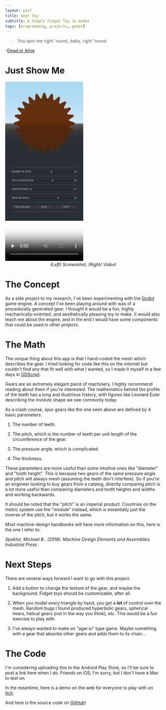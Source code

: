 ```yaml
---
layout: post
title: Gear Toy
subtitle: A Simple Fidget Toy in Godot
tags: [programming, projects, godot]
---
```


> You spin me right 'round, baby, right 'round

-[Dead or Alive](https://www.youtube.com/watch?v=PGNiXGX2nLU)

<!--more-->

# Just Show Me

<div class="row">
<img src="..\assets\img\gear\gear.webp" width="50%" hspace="0">
<video width="50%" preload="none" muted controls poster="..\assets\img\gear\gear.webp"> 
    <source type="video/mp4" src="..\assets\img\gear\gear.mp4" /> 
</video>
</div>
<figcaption align = "center"><i>(Left) Screenshot, (Right) Video!</i></figcaption>

# The Concept

As a side project to my research, I've been experimenting with the [Godot](https://godotengine.org/) game engine. 
A concept I've been playing around with was of a procedurally generated gear. 
I thought it would be a fun, highly mechanically-oriented, and aesthetically pleasing toy to make. 
It would also teach me about the engine, and in the end I would have some components that could be used in other projects.

# The Math

The unique thing about this app is that I hand-coded the mesh which describes the gear. 
I tried looking for code like this on the internet but couldn't find any that fit well with what I wanted, so I made it myself in a few days in [GDScript](https://docs.godotengine.org/en/stable/getting_started/scripting/gdscript/gdscript_basics.html). 

Gears are an extremely elegant piece of machinery, I highly recommend reading about them if you're interested. 
The mathematics behind the profile of the teeth has a long and illustrious history, with figures like Leonard Euler describing the involute shape we see commonly today.

As a crash course, spur gears like the one seen above are defined by 4 basic parameters:

1. The number of teeth.

2. The pitch, which is the number of teeth per unit length of the circumference of the gear.

3. The pressure angle, which is complicated. 

4. The thickness.

These parameters are more useful than some intuitive ones like "diameter" and "tooth height". This is because two gears of the same pressure angle and pitch will always mesh (assuming the teeth don't interfere). So if you're an engineer looking to buy gears from a catalog, directly comparing pitch is a lot more useful than comparing diameters and tooth heights and widths and working backwards.

It should be noted that the "pitch" is an imperial product. Countries on the metric system use the "module" instead, which is essentially just the inverse of the pitch, but it works the same. 

Most machine-design handbooks will have more information on this, here is the one I refer to:

*Spektor, Michael B.. (2018). Machine Design Elements and Assemblies. Industrial Press.*

# Next Steps

There are several ways forward I want to go with this project:

1. Add a button to change the texture of the gear, and maybe the background. Fidget toys should be customizable, after all.

2. When you model every triangle by hand, you get a **lot** of control over the mesh. Random bugs I found produced hyperbolic gears, spherical hears, helical gears (not in the way you think), etc. This would be a fun exercise to play with

3. I've always wanted to make an "agar.io" type game. Maybe something with a gear that absorbs other gears and adds them to its chain...

# The Code

I'm considering uploading this to the Android Play Store, so I'll be sure to post a link here when I do. Friends on iOS, I'm sorry, but I don't have a Mac to test on.

In the meantime, here is a demo on the web for everyone to play with on [Itch](https://shahzeb97.itch.io/gear-fidget-toy).

And here is the source code on [GitHub](https://github.com/shahzeb97/Gear-Fidget-Toy)!